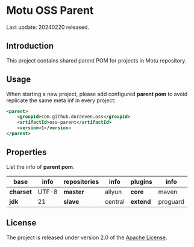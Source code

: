 # Motu OSS Parent

Last update: 20240220 released.

## Introduction

This project contains shared parent POM for projects in Motu repository.

## Usage

When starting a new project, please add configured **parent pom** to avoid replicate the same meta inf in every project:

```xml
<parent>
	<groupId>com.github.doraeven.oss</groupId>
	<artifactId>oss-parent</artifactId>
	<version>1</version>
</parent>
```

## Properties

List the info of **parent pom**.

| base          | info          | repositories  | info          | plugins       | info          |
| ------------- | ------------- | ------------- | ------------- | ------------- | ------------- |
| **charset**   | UTF-8         | **master**    | aliyun        | **core**      | maven         |
| **jdk**       | 21            | **slave**     | central       | **extend**    | proguard      |

## License

The project is released under version 2.0 of the [Apache License](https://www.apache.org/licenses/LICENSE-2.0).
